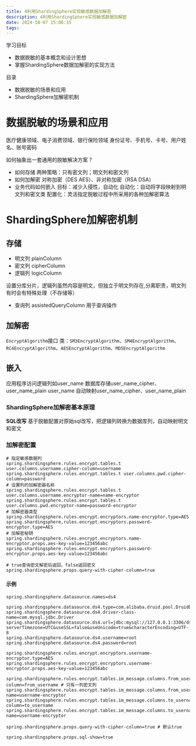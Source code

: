 ```yaml
---
title: 4利用ShardingSphere实现敏感数据加解密
description: 4利用ShardingSphere实现敏感数据加解密
date: 2024-10-07 15:06:15
tags:
---
```


学习目标
- 数据脱敏的基本概念和设计思想
- 掌握ShardingSphere数据加解密的实现方法

目录
- 数据脱敏的场景和应用
- ShardingSphere加解密机制

# 数据脱敏的场景和应用
医疗健康领域、电子消费领域、银行保险领域
身份证号、手机号、卡号、用户姓名、账号密码

如何抽象出一套通用的脱敏解决方案？
- 如何存储
两种策略：只有密文列；明文列和密文列
- 如何加解密
对称加密（DES AES）、非对称加密（RSA DSA）
- 业务代码如何嵌入
目标：减少入侵性，自动化
自动化：自动将字段映射到明文列和密文类
配置化：灵活指定脱敏过程中所采用的各种加解密算法

# ShardingSphere加解密机制
## 存储
- 明文列 plainColumn
- 密文列 cipherColumn
- 逻辑列 logicColumn

设置分库分片，逻辑列虽然内容是明文，但独立于明文列存在,分离职责，明文列有时会有特殊处理（不存储等）
- 查询列 assistedQueryColumn
用于查询操作

## 加解密
`EncryptAlgorithm`接口
类：`SM3EncryptAlgorithm`、`SM4EncryptAlgorithm`、`RC4EncryptAlgorithm`、`AESEncryptAlgorithm`、`MD5EncryptAlgorithm`

## 嵌入
应用程序访问逻辑列如user_name 数据库存储user_name_cipher、user_name_plain
user_name 自动映射user_name_cipher、user_name_plain

### ShardingSphere加解密基本原理
**SQL改写**
基于脱敏配置对原始sql改写，把逻辑列转换为数据库列，自动映射明文和密文

### 加解密配置
```
# 指定敏感数据列
spring.shardingsphere.rules.encrypt.tables.t user.columns.username.cipher-column=username
spring.shardingsphere.rules.encrypt.tables.t user.columns.pwd.cipher-column=password
# 设置列的加解密器名称
spring.shardingsphere.rules.encrypt.tables.t user.columns.username.encryptor-name=name-encryptor
spring.shardingsphere.rules.encrypt.tables.t user.columns.pwd.encryptor-name=password-encryptor
# 加解密器类型
spring.shardingsphere.rules.encrypt.encryptors.name-encryptor.type=AES
spring.shardingsphere,rules.encrypt.encryptors.password-encryptor.type=AES
# 加解密秘钥
spring.shardingsphere.rules.encrypt.encryptors.name-encryptor.props.aes-key-value=123456abc
spring.shardingsphere.rules.encrypt.encryptors.password-encryptor.props.aes-key-value=123456abc

# true查询密文解密后返回，false返回密文
spring.shardingsphere.props.query-with-cipher-column=true
```

#### 示例

```
spring.shardingsphere.datasource.names=ds4

spring.shardingsphere.datasource.ds4.type=com.alibaba.druid.pool.DruidDataSource
spring.shardingsphere.datasource.ds4.driver-class-name=com.mysql.jdbc.Driver
spring.shardingsphere.datasource.ds4.url=jdbc:mysql://127.0.0.1:3306/ds4?serverTimezone=UTC&useSSL=false&useUnicode=true&characterEncoding=UTF-8
spring.shardingsphere.datasource.ds4.username=root
spring.shardingsphere.datasource.ds4.password=root

spring.shardingsphere.rules.encrypt.encryptors.username-encryptor.type=AES
spring.shardingsphere.rules.encrypt.encryptors.username-encryptor.props.aes-key-value=123456abc

spring.shardingsphere.rules.encrypt.tables.im_message.columns.from_username.cipher-column=from_username # 只有一列密文列
spring.shardingsphere.rules.encrypt.tables.im_message.columns.from_username.encryptor-name=username-encryptor
spring.shardingsphere.rules.encrypt.tables.im_message.columns.to_username.cipher-column=to_username
spring.shardingsphere.rules.encrypt.tables.im_message.columns.to_username.encryptor-name=username-encryptor

spring.shardingsphere.props.query-with-cipher-column=true # 默认true

spring.shardingsphere.props.sql-show=true
```




